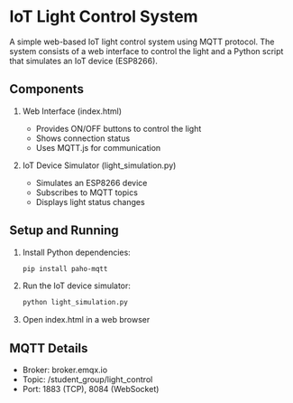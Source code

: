 # IoT Light Control System

A simple web-based IoT light control system using MQTT protocol. The system consists of a web interface to control the light and a Python script that simulates an IoT device (ESP8266).

## Components

1. Web Interface (index.html)
   - Provides ON/OFF buttons to control the light
   - Shows connection status
   - Uses MQTT.js for communication

2. IoT Device Simulator (light_simulation.py)
   - Simulates an ESP8266 device
   - Subscribes to MQTT topics
   - Displays light status changes

## Setup and Running

1. Install Python dependencies:
   ```bash
   pip install paho-mqtt
   ```

2. Run the IoT device simulator:
   ```bash
   python light_simulation.py
   ```

3. Open index.html in a web browser

## MQTT Details
- Broker: broker.emqx.io
- Topic: /student_group/light_control
- Port: 1883 (TCP), 8084 (WebSocket) 